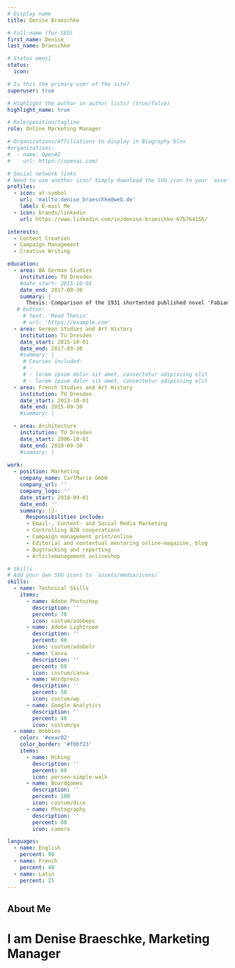 ```yaml
---
# Display name
title: Denise Braeschke

# Full name (for SEO)
first_name: Denise
last_name: Braeschke

# Status emoji
status:
  icon: 

# Is this the primary user of the site?
superuser: true

# Highlight the author in author lists? (true/false)
highlight_name: true

# Role/position/tagline
role: Online Marketing Manager

# Organizations/Affiliations to display in Biography blox
#organizations:
#  - name: OpenAI
#    url: https://openai.com/

# Social network links
# Need to use another icon? Simply download the SVG icon to your `assets/media/icons/` folder.
profiles:
  - icon: at-symbol
    url: 'mailto:denise_braeschke@web.de'
    label: E-mail Me
  - icon: brands/linkedin
    url: https://www.linkedin.com/in/denise-braeschke-67b764156/

interests:
  - Content Creation
  - Campaign Management
  - Creative Writing

education:
  - area: BA German Studies
    institution: TU Dresden
    #date_start: 2015-10-01
    date_end: 2017-09-30
    summary: |
      Thesis: Comparison of the 1931 shortented published novel 'Fabian' written by Erich Kästner with the original text 'der Gang vor die Hunde' (republished in 2013) in context of the beginning nazi dictatorship in Germany.
   # button:
     # text: 'Read Thesis'
     # url: 'https://example.com'
  - area: German Studies and Art History
    institution: Tu Dresden
    date_start: 2015-10-01
    date_end: 2017-09-30
    #summary: |
     # Courses included:
     # - 
     # - lorem ipsum dolor sit amet, consectetur adipiscing elit
     # - lorem ipsum dolor sit amet, consectetur adipiscing elit
  - area: French Studies and Art History
    institution: TU Dresden
    date_start: 2013-10-01
    date_end: 2015-09-30
    #summary: |

  - area: Architecture
    institution: TU Dresden
    date_start: 2006-10-01
    date_end: 2010-09-30
    #summary: |
      
work:
  - position: Marketing
    company_name: CarlMarie GmbH
    company_url: ''
    company_logo: ''
    date_start: 2018-09-01
    date_end: ''
    summary: |2-
      Responsibilities include:
      - Email-, Content- and Social Media Marketing
      - Controlling B2B cooperations
      - Campaign management print/online
      - Editorial and contentual mentoring online-magazine, blog
      - Bugtracking and reporting
      - Articlemanagement onlineshop

# Skills
# Add your own SVG icons to `assets/media/icons/`
skills:
  - name: Technical Skills
    items:
      - name: Adobe Photoshop
        description: ''
        percent: 70
        icon: costum/adobeps
      - name: Adobe Lightroom
        description: ''
        percent: 80
        icon: costum/adobelr
      - name: Canva
        description: ''
        percent: 60
        icon: costum/canva
      - name: Wordpress
        description: ''
        percent: 50
        icon: costum/wp
      - name: Google Analytics
        description: ''
        percent: 40
        icon: costum/ga
  - name: Hobbies
    color: '#eeac02'
    color_border: '#f0bf23'
    items:
      - name: Hiking
        description: ''
        percent: 60
        icon: person-simple-walk
      - name: Boardgames
        description: ''
        percent: 100
        icon: costum/dice
      - name: Photography
        description: ''
        percent: 80
        icon: camera

languages:
  - name: English
    percent: 90
  - name: French
    percent: 40
  - name: Latin
    percent: 25
---
```


## About Me

# I am Denise Braeschke, Marketing Manager

